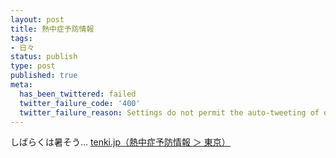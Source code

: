 ```yaml
---
layout: post
title: 熱中症予防情報
tags:
- 日々
status: publish
type: post
published: true
meta:
  has_been_twittered: failed
  twitter_failure_code: '400'
  twitter_failure_reason: Settings do not permit the auto-tweeting of old posts
---
```


しばらくは暑そう…
<a title="tenki.jp（熱中症予防情報 ＞ 東京）" href="http://www.tenki.jp/heat/h44.html">tenki.jp（熱中症予防情報 ＞ 東京）</a>
